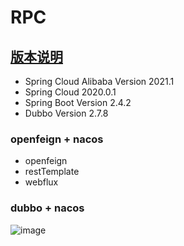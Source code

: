 # RPC
## [版本说明](https://github.com/alibaba/spring-cloud-alibaba/wiki/%E7%89%88%E6%9C%AC%E8%AF%B4%E6%98%8E)
* Spring Cloud Alibaba Version 2021.1
* Spring Cloud 2020.0.1
* Spring Boot Version 2.4.2
* Dubbo Version 2.7.8
### openfeign + nacos
* openfeign
* restTemplate
* webflux
### dubbo + nacos

![image](https://github.com/AIMWLI/RPC/assets/31265254/f5168349-2f67-466c-a301-182c38c77464)
